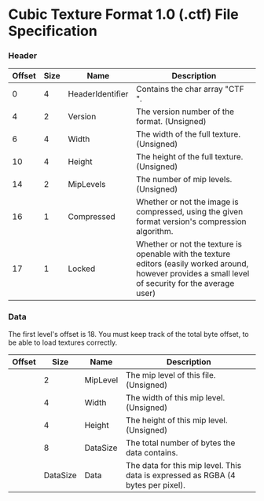 # Cubic Texture Format 1.0 (.ctf) File Specification

### Header
| Offset | Size | Name | Description |
| ------ | ---- | ---- | ----------- |
| 0 | 4 |  HeaderIdentifier | Contains the char array "CTF ". |
| 4 | 2 | Version | The version number of the format. (Unsigned) |
| 6 | 4 | Width | The width of the full texture. (Unsigned) |
| 10 | 4 | Height | The height of the full texture. (Unsigned) |
| 14 | 2 | MipLevels | The number of mip levels. (Unsigned) |
| 16 | 1 | Compressed | Whether or not the image is compressed, using the given format version's compression algorithm. |
| 17 | 1 | Locked | Whether or not the texture is openable with the texture editors (easily worked around, however provides a small level of security for the average user)


### Data
The first level's offset is 18. You must keep track of the total byte offset, to be able to load textures correctly.

| Offset | Size | Name | Description |
| ------ | ---- | ---- | ----------- |
| | 2 | MipLevel | The mip level of this file. (Unsigned) |
| | 4 | Width | The width of this mip level. (Unsigned) |
| | 4 | Height | The height of this mip level. (Unsigned) |
| | 8 | DataSize | The total number of bytes the data contains. |
| | DataSize | Data | The data for this mip level. This data is expressed as RGBA (4 bytes per pixel). |